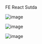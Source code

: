 FE React Sutda

![image](https://github.com/user-attachments/assets/de1533f2-d3d6-4aaa-baf0-7e51a824ca33)

![image](https://github.com/user-attachments/assets/f7eef14d-7a7c-46e1-80e6-91d04fe3c214)

![image](https://github.com/user-attachments/assets/6a98f16f-72e4-410e-8889-0489373fb668)
